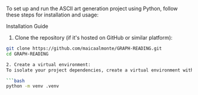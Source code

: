 To set up and run the ASCII art generation project using Python, follow these steps for installation and usage:

Installation Guide
1. Clone the repository (if it's hosted on GitHub or similar platform):

  ```bash
  git clone https://github.com/maicaalmonte/GRAPH-READING.git
  cd GRAPH-READING

2. Create a virtual environment:
To isolate your project dependencies, create a virtual environment with the following command:

```bash
python -m venv .venv
